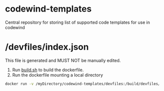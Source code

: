 # codewind-templates
Central repository for storing list of supported code templates for use in codewind

# /devfiles/index.json
This file is generated and MUST NOT be manually edited. 

1. Run [build.sh](https://github.com/microclimate-dev2ops/codewind-templates/blob/master/build.sh) to build the dockerfile.
2. Run the dockerfile mounting a local directory
```sh
docker run -v /myDirectory/codewind-templates/devfiles:/build/devfiles/ microclimate-dev2ops/codewind-templates
